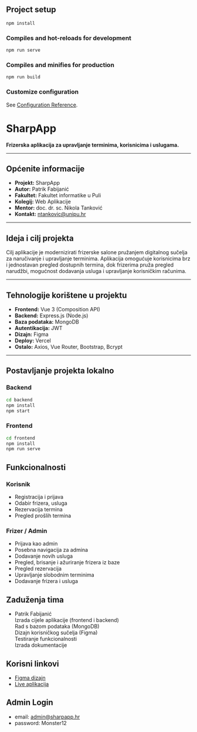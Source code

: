 

## Project setup
```
npm install
```

### Compiles and hot-reloads for development
```
npm run serve
```

### Compiles and minifies for production
```
npm run build
```

### Customize configuration
See [Configuration Reference](https://cli.vuejs.org/config/).


# SharpApp

**Frizerska aplikacija za upravljanje terminima, korisnicima i uslugama.**

---

## Općenite informacije

- **Projekt:** SharpApp  
- **Autor:** Patrik Fabijanić   
- **Fakultet:** Fakultet informatike u Puli  
- **Kolegij:** Web Aplikacije  
- **Mentor:** doc. dr. sc. Nikola Tanković  
- **Kontakt:** ntankovic@unipu.hr

---

## Ideja i cilj projekta

Cilj aplikacije je modernizirati frizerske salone pružanjem digitalnog sučelja za naručivanje i upravljanje terminima. Aplikacija omogućuje korisnicima brz i jednostavan pregled dostupnih termina, dok frizerima pruža pregled narudžbi, mogućnost dodavanja usluga i upravljanje korisničkim računima.

---

## Tehnologije korištene u projektu

- **Frontend:** Vue 3 (Composition API)
- **Backend:** Express.js (Node.js)
- **Baza podataka:** MongoDB 
- **Autentikacija:** JWT 
- **Dizajn:** Figma
- **Deploy:** Vercel   
- **Ostalo:** Axios, Vue Router, Bootstrap, Bcrypt

---

## Postavljanje projekta lokalno

### Backend

```bash
cd backend
npm install
npm start
```

### Frontend

```bash
cd frontend
npm install
npm run serve
```

## Funkcionalnosti

### Korisnik
- Registracija i prijava
- Odabir frizera, usluga
- Rezervacija termina
- Pregled prošlih termina


### Frizer / Admin
- Prijava kao admin
- Posebna navigacija za admina
- Dodavanje novih usluga
- Pregled, brisanje i ažuriranje frizera iz baze 
- Pregled rezervacija
- Upravljanje slobodnim terminima
- Dodavanje frizera i usluga

## Zaduženja tima

- Patrik Fabijanić  
  Izrada cijele aplikacije (frontend i backend)  
  Rad s bazom podataka (MongoDB)  
  Dizajn korisničkog sučelja (Figma)  
  Testiranje funkcionalnosti  
  Izrada dokumentacije

## Korisni linkovi

- [Figma dizajn](https://www.figma.com/design/n9YT41Kk3k3lnt2wh1ymeg/Untitled?node-id=0-1&t=IUvxg9bdMVRbulmC-1)  
- [Live aplikacija](frontend-patrikf1s-projects.vercel.app)  


## Admin Login

- email: admin@sharpapp.hr
- password: Monster12

